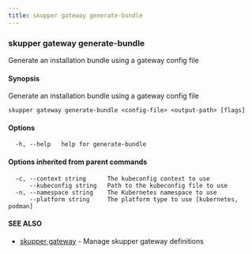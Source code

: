 ```yaml
---
title: skupper gateway generate-bundle
---
```

### skupper gateway generate-bundle

Generate an installation bundle using a gateway config file

#### Synopsis

Generate an installation bundle using a gateway config file

```
skupper gateway generate-bundle <config-file> <output-path> [flags]
```

#### Options

```
  -h, --help   help for generate-bundle
```

#### Options inherited from parent commands

```
  -c, --context string      The kubeconfig context to use
      --kubeconfig string   Path to the kubeconfig file to use
  -n, --namespace string    The Kubernetes namespace to use
      --platform string     The platform type to use [kubernetes, podman]
```

#### SEE ALSO

* [skupper gateway](skupper_gateway.html)	 - Manage skupper gateway definitions

<!-- ###### Auto generated by spf13/cobra on 1-Feb-2024
 -->